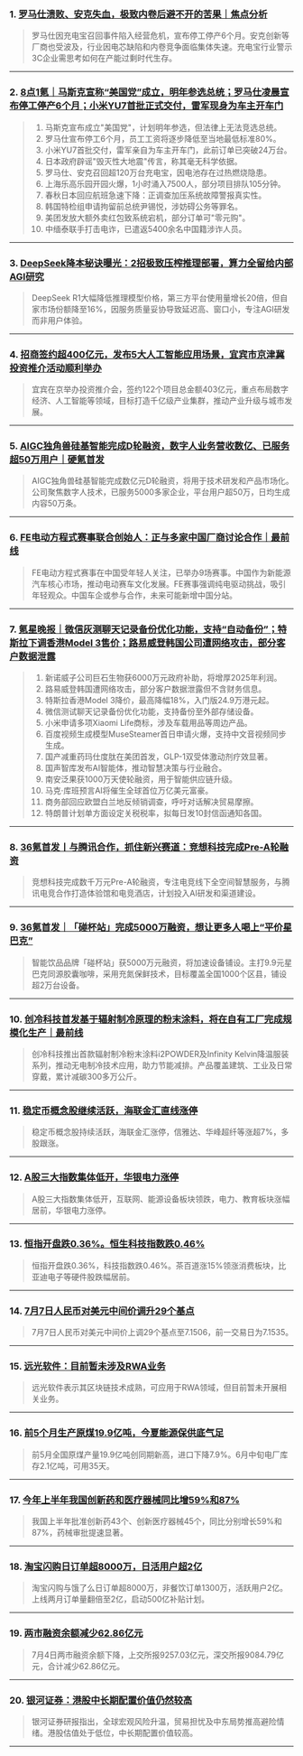 ### 1. [罗马仕溃败、安克失血，极致内卷后避不开的苦果｜焦点分析](https://36kr.com/p/3367635580241920?f=rss)

> 罗马仕因充电宝召回事件陷入经营危机，宣布停工停产6个月。安克创新等厂商也受波及，行业因电芯缺陷和内卷竞争面临集体失速。充电宝行业警示3C企业需思考如何在产能过剩时代生存。

---


### 2. [8点1氪｜马斯克宣称“美国党”成立，明年参选总统；罗马仕凌晨宣布停工停产6个月；小米YU7首批正式交付，雷军现身为车主开车门](https://36kr.com/p/3368127424038921?f=rss)

> 1. 马斯克宣布成立"美国党"，计划明年参选，但法律上无法竞选总统。  
> 2. 罗马仕宣布停工6个月，员工工资将逐步降低至当地最低标准80%。  
> 3. 小米YU7首批交付，雷军亲自为车主开车门，此前订单已突破24万台。  
> 4. 日本政府辟谣"毁灭性大地震"传言，称其毫无科学依据。  
> 5. 罗马仕、安克召回超120万台充电宝，因电池存在过热燃烧隐患。  
> 6. 上海乐高乐园开园火爆，1小时涌入7500人，部分项目排队105分钟。  
> 7. 春秋日本回应航班急速下降：正调查加压系统故障警报真实性。  
> 8. 韩国特检组申请拘留前总统尹锡悦，涉妨碍公务等罪名。  
> 9. 美团发放大额外卖红包致系统宕机，部分订单可"零元购"。  
> 10. 中缅泰联手打击电诈，已遣返5400余名中国籍涉诈人员。

---


### 3. [DeepSeek降本秘诀曝光：2招极致压榨推理部署，算力全留给内部AGI研究](https://36kr.com/p/3365449318172675?f=rss)

> DeepSeek R1大幅降低推理模型价格，第三方平台使用量增长20倍，但自家市场份额降至16%，因服务质量妥协导致延迟高、窗口小，专注AGI研发而非用户体验。

---


### 4. [招商签约超400亿元，发布5大人工智能应用场景，宜宾市京津冀投资推介活动顺利举办](https://36kr.com/p/3365403276920837?f=rss)

> 宜宾在京举办投资推介会，签约122个项目总金额403亿元，重点布局数字经济、人工智能等领域，目标打造千亿级产业集群，推动产业升级与城市发展。

---


### 5. [AIGC独角兽硅基智能完成D轮融资，数字人业务营收数亿、已服务超50万用户｜硬氪首发](https://36kr.com/p/3362675516901129?f=rss)

> AIGC独角兽硅基智能完成数亿元D轮融资，将用于技术研发和产品市场化。公司聚焦数字人技术，已服务5000多家企业，平台用户超50万，日均生成内容50万条。

---


### 6. [FE电动方程式赛事联合创始人：正与多家中国厂商讨论合作｜最前线](https://36kr.com/p/3350068883579266?f=rss)

> FE电动方程式赛事在中国受年轻人关注，已举办9场赛事。中国作为新能源汽车核心市场，推动电动赛车文化发展。FE赛事强调纯电驱动挑战，吸引年轻观众。中国车企或参与合作，未来可能新增中国分站。

---


### 7. [氪星晚报｜微信灰测聊天记录备份优化功能，支持“自动备份”；特斯拉下调香港Model 3售价；路易威登韩国公司遭网络攻击，部分客户数据泄露](https://36kr.com/p/3364474764101382?f=rss)

> 1. 新诺威子公司巨石生物获6000万元政府补助，将增厚2025年利润。  
> 2. 路易威登韩国遭网络攻击，部分客户数据泄露但不含财务信息。  
> 3. 特斯拉香港Model 3降价，最高降幅18%，入门版24.9万港元起。  
> 4. 微信测试聊天记录备份优化功能，支持备份至外部存储设备。  
> 5. 小米申请多项Xiaomi Life商标，涉及车载用品等周边产品。  
> 6. 百度视频生成模型MuseSteamer首日申请火爆，支持中文音视频同步生成。  
> 7. 国产减重药玛仕度肽在美团首发，GLP-1双受体激动剂疗效显著。  
> 8. 国声智库发布AI智能体，推动智慧决策与行业融合。  
> 9. 南安泛果获1000万天使轮融资，用于智能供应链升级。  
> 10. 马克·库班预言AI将催生全球首位万亿美元富豪。  
> 11. 商务部回应欧盟白兰地反倾销调查，呼吁对话解决贸易摩擦。  
> 12. 特朗普计划单方面设定关税税率，拟每日发10封信函通知各国。

---


### 8. [36氪首发丨与腾讯合作，抓住新兴赛道：竞想科技完成Pre-A轮融资](https://36kr.com/p/3364439238100742?f=rss)

> 竞想科技完成数千万元Pre-A轮融资，专注电竞线下全空间智慧服务，与腾讯电竞合作打造体验馆和电竞酒店，计划投入AI研发和渠道建设。

---


### 9. [36氪首发｜「碰杯站」完成5000万融资，想让更多人喝上“平价星巴克”](https://36kr.com/p/3364415852316678?f=rss)

> 智能饮品品牌「碰杯站」获5000万元融资，将加速设备铺设。主打9.9元星巴克同源胶囊咖啡，采用充氮保鲜技术，目标覆盖全国1000个区县，铺设超2万台设备。

---


### 10. [创冷科技首发基于辐射制冷原理的粉末涂料，将在自有工厂完成规模化生产｜最前线](https://36kr.com/p/3363067290830599?f=rss)

> 创冷科技推出首款辐射制冷粉末涂料i2POWDER及Infinity Kelvin降温服装系列，推动无电制冷技术应用，助力节能减排。产品覆盖建筑、工业及日常穿戴，累计减碳300多万公斤。

---


### 11. [稳定币概念股继续活跃，海联金汇直线涨停](https://36kr.com/newsflashes/3368222200776705?f=rss)

> 稳定币概念股持续活跃，海联金汇涨停，信雅达、华峰超纤等涨超7%，多股跟涨。

---


### 12. [A股三大指数集体低开，华银电力涨停](https://36kr.com/newsflashes/3368216825480961?f=rss)

> A股三大指数集体低开，互联网、能源设备板块领跌，电力、教育板块涨幅居前，华银电力涨停。

---


### 13. [恒指开盘跌0.36%。恒生科技指数跌0.46%](https://36kr.com/newsflashes/3368212023543554?f=rss)

> 恒指开盘跌0.36%，科技指数跌0.46%。茶百道涨15%领涨消费板块，比亚迪电子等硬件股跌幅居前。

---


### 14. [7月7日人民币对美元中间价调升29个基点](https://36kr.com/newsflashes/3368208129967876?f=rss)

> 7月7日人民币对美元中间价上调29个基点至7.1506，前一交易日为7.1535。

---


### 15. [远光软件：目前暂未涉及RWA业务](https://36kr.com/newsflashes/3368201734555392?f=rss)

> 远光软件表示其区块链技术成熟，可应用于RWA领域，但目前暂未开展相关业务。

---


### 16. [前5个月生产原煤19.9亿吨，今夏能源保供底气足](https://36kr.com/newsflashes/3368192301287175?f=rss)

> 前5月全国原煤产量19.9亿吨创同期新高，进口下降7.9%。6月中旬电厂库存2.1亿吨，可用35天。

---


### 17. [今年上半年我国创新药和医疗器械同比增59%和87%](https://36kr.com/newsflashes/3368189660923656?f=rss)

> 我国上半年批准创新药43个、创新医疗器械45个，同比分别增长59%和87%，药械审批提速显著。

---


### 18. [淘宝闪购日订单超8000万，日活用户超2亿](https://36kr.com/newsflashes/3368188760868873?f=rss)

> 淘宝闪购与饿了么日订单超8000万，非餐饮订单1300万，活跃用户2亿。上线两月订单量翻倍至2亿，启动500亿补贴计划。

---


### 19. [两市融资余额减少62.86亿元](https://36kr.com/newsflashes/3368182217934853?f=rss)

> 7月4日两市融资余额下降，上交所报9257.03亿元，深交所报9084.79亿元，合计减少62.86亿元。

---


### 20. [银河证券：港股中长期配置价值仍然较高](https://36kr.com/newsflashes/3368176511305735?f=rss)

> 银河证券研报指出，全球宏观风险升温，贸易担忧及中东局势推高避险情绪。港股估值处于低位，中长期配置价值较高。

---

